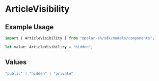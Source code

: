 # ArticleVisibility

## Example Usage

```typescript
import { ArticleVisibility } from "@polar-sh/sdk/models/components";

let value: ArticleVisibility = "hidden";
```

## Values

```typescript
"public" | "hidden" | "private"
```